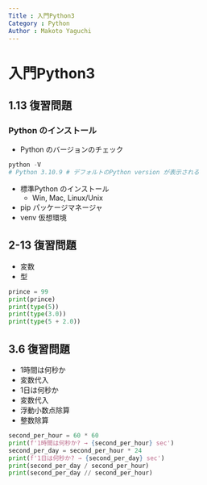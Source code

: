 ```yaml
---
Title : 入門Python3
Category : Python
Author : Makoto Yaguchi
---
```


# 入門Python3

## 1.13 復習問題

### Python のインストール
- Python のバージョンのチェック
```PowerShell
python -V
# Python 3.10.9 # デフォルトのPython version が表示される
```
- 標準Python のインストール
    - Win, Mac, Linux/Unix
- pip パッケージマネージャ
- venv 仮想環境

## 2-13 復習問題
- 変数
- 型

```Python
prince = 99
print(prince)
print(type(5)) 
print(type(3.0)) 
print(type(5 + 2.0)) 
```

## 3.6 復習問題
- 1時間は何秒か
- 変数代入
- 1日は何秒か
- 変数代入
- 浮動小数点除算
- 整数除算
```Python
second_per_hour = 60 * 60
print(f'1時間は何秒か? → {second_per_hour} sec')
second_per_day = second_per_hour * 24
print(f'1日は何秒か? → {second_per_day} sec')
print(second_per_day / second_per_hour)
print(second_per_day // second_per_hour)
``` 